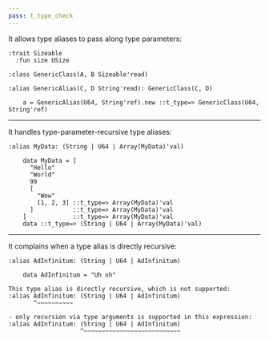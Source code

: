 ```yaml
---
pass: t_type_check
---
```


It allows type aliases to pass along type parameters:

```savi
:trait Sizeable
  :fun size USize

:class GenericClass(A, B Sizeable'read)

:alias GenericAlias(C, D String'read): GenericClass(C, D)
```
```savi
    a = GenericAlias(U64, String'ref).new ::t_type=> GenericClass(U64, String'ref)
```

---

It handles type-parameter-recursive type aliases:

```savi
:alias MyData: (String | U64 | Array(MyData)'val)
```
```savi
    data MyData = [
      "Hello"
      "World"
      99
      [
        "Wow"
        [1, 2, 3] ::t_type=> Array(MyData)'val
      ]           ::t_type=> Array(MyData)'val
    ]             ::t_type=> Array(MyData)'val
    data ::t_type=> (String | U64 | Array(MyData)'val)
```

---

It complains when a type alias is directly recursive:

```savi
:alias AdInfinitum: (String | U64 | AdInfinitum)
```
```savi
    data AdInfinitum = "Uh oh"
```
```error
This type alias is directly recursive, which is not supported:
:alias AdInfinitum: (String | U64 | AdInfinitum)
       ^~~~~~~~~~~

- only recursion via type arguments is supported in this expression:
:alias AdInfinitum: (String | U64 | AdInfinitum)
                    ^~~~~~~~~~~~~~~~~~~~~~~~~~~~
```
